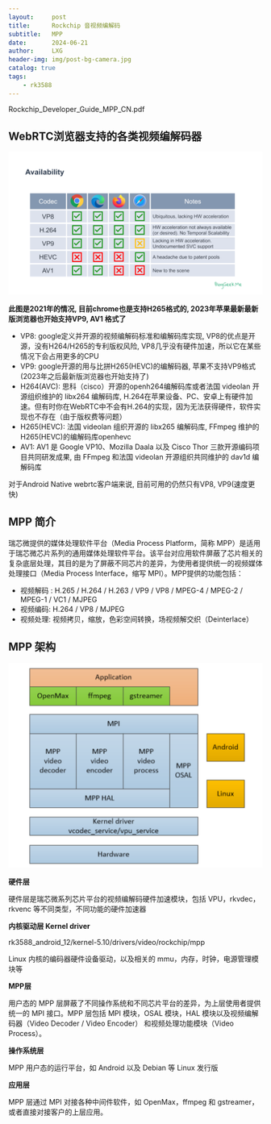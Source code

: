 ```yaml
---
layout:     post
title:      Rockchip 音视频编解码
subtitle:   MPP
date:       2024-06-21
author:     LXG
header-img: img/post-bg-camera.jpg
catalog: true
tags:
    - rk3588
---
```


Rockchip_Developer_Guide_MPP_CN.pdf

## WebRTC浏览器支持的各类视频编解码器

![webrtc_encode_format](/images/webrtc/webrtc_encode_format.png)

**此图是2021年的情况, 目前chrome也是支持H265格式的, 2023年苹果最新最新版浏览器也开始支持VP9, AV1 格式了**

* VP8: google定义并开源的视频编解码标准和编解码库实现, VP8的优点是开源，没有H264/H265的专利版权风险, VP8几乎没有硬件加速，所以它在某些情况下会占用更多的CPU
* VP9: google开源的用与比拼H265(HEVC)的编解码器, 苹果不支持VP9格式(2023年之后最新版浏览器也开始支持了)
* H264(AVC): 思科（cisco）开源的openh264编解码库或者法国 videolan 开源组织维护的 libx264 编解码库, H.264在苹果设备、PC、安卓上有硬件加速。但有时你在WebRTC中不会有H.264的实现，因为无法获得硬件，软件实现也不存在（由于版权费等问题）
* H265(HEVC): 法国 videolan 组织开源的 libx265 编解码库, FFmpeg 维护的 H265(HEVC)的编解码库openhevc
* AV1: AV1 是 Google VP10、Mozilla Daala 以及 Cisco Thor 三款开源编码项目共同研发成果, 由 FFmpeg 和法国 videolan 开源组织共同维护的 dav1d 编解码库

对于Android Native webrtc客户端来说, 目前可用的仍然只有VP8, VP9(速度更快)

## MPP 简介

瑞芯微提供的媒体处理软件平台（Media Process Platform，简称 MPP）是适用于瑞芯微芯片系列的通用媒体处理软件平台。该平台对应用软件屏蔽了芯片相关的复杂底层处理，其目的是为了屏蔽不同芯片的差异，为使用者提供统一的视频媒体处理接口（Media Process Interface，缩写 MPI）。MPP提供的功能包括：

* 视频解码 : H.265 / H.264 / H.263 / VP9 / VP8 / MPEG-4 / MPEG-2 / MPEG-1 / VC1 / MJPEG
* 视频编码: H.264 / VP8 / MJPEG
* 视频处理: 视频拷贝，缩放，色彩空间转换，场视频解交织（Deinterlace）

## MPP 架构

![rockchip_mpp_arch](/images/rockchip/rk3588/rockchip_mpp_arch.png)

**硬件层**

硬件层是瑞芯微系列芯片平台的视频编解码硬件加速模块，包括 VPU，rkvdec，rkvenc 等不同类型，不同功能的硬件加速器

**内核驱动层 Kernel driver**

rk3588_android_12/kernel-5.10/drivers/video/rockchip/mpp

Linux 内核的编码器硬件设备驱动，以及相关的 mmu，内存，时钟，电源管理模块等

**MPP层**

用户态的 MPP 层屏蔽了不同操作系统和不同芯片平台的差异，为上层使用者提供统一的 MPI 接口。MPP 层包括 MPI 模块，OSAL 模块，HAL 模块以及视频编解码器（Video Decoder / Video Encoder）
和视频处理功能模块（Video Process）。

**操作系统层**

MPP 用户态的运行平台，如 Android 以及 Debian 等 Linux 发行版

**应用层**

MPP 层通过 MPI 对接各种中间件软件，如 OpenMax，ffmpeg 和 gstreamer，或者直接对接客户的上层应用。




































